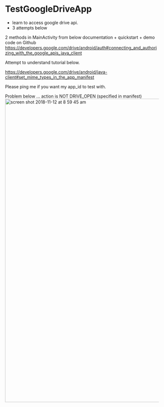 # TestGoogleDriveApp
- learn to access google drive api.
- 3 attempts below

2 methods in MainActivity from below documentation + quickstart + demo code on Github
https://developers.google.com/drive/android/auth#connecting_and_authorizing_with_the_google_apis_java_client


Attempt to understand tutorial below.

https://developers.google.com/drive/android/java-client#set_mime_types_in_the_app_manifest

Please ping me if you want my app_id to test with.

Problem below ... action is NOT DRIVE_OPEN (specified in manifest)
<img width="990" alt="screen shot 2018-11-12 at 8 59 45 am" src="https://user-images.githubusercontent.com/1282659/48355611-07f8ef80-e65a-11e8-9568-be84ee41a09f.png">
